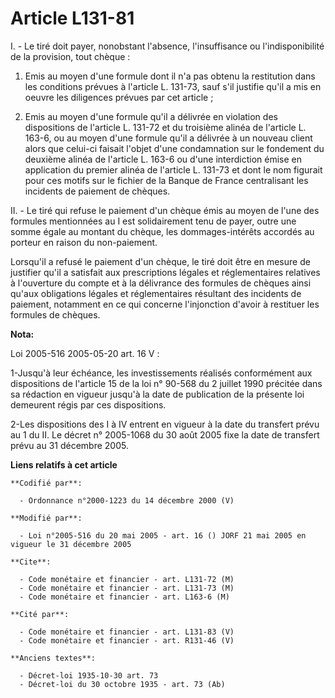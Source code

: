 # Article L131-81

I. - Le tiré doit payer, nonobstant l'absence, l'insuffisance ou l'indisponibilité de la provision, tout chèque :

1. Emis au moyen d'une formule dont il n'a pas obtenu la restitution dans les conditions prévues à l'article L. 131-73, sauf
s'il justifie qu'il a mis en oeuvre les diligences prévues par cet article ;

2. Emis au moyen d'une formule qu'il a délivrée en violation des dispositions de l'article L. 131-72 et du troisième alinéa
de l'article L. 163-6, ou au moyen d'une formule qu'il a délivrée à un nouveau client alors que celui-ci faisait l'objet
d'une condamnation sur le fondement du deuxième alinéa de l'article L. 163-6 ou d'une interdiction émise en application du
premier alinéa de l'article L. 131-73 et dont le nom figurait pour ces motifs sur le fichier de la Banque de France
centralisant les incidents de paiement de chèques.

II. - Le tiré qui refuse le paiement d'un chèque émis au moyen de l'une des formules mentionnées au I est solidairement tenu
de payer, outre une somme égale au montant du chèque, les dommages-intérêts accordés au porteur en raison du non-paiement.

Lorsqu'il a refusé le paiement d'un chèque, le tiré doit être en mesure de justifier qu'il a satisfait aux prescriptions
légales et réglementaires relatives à l'ouverture du compte et à la délivrance des formules de chèques ainsi qu'aux
obligations légales et réglementaires résultant des incidents de paiement, notamment en ce qui concerne l'injonction d'avoir
à restituer les formules de chèques.

**Nota:**

Loi 2005-516 2005-05-20 art. 16 V : 

1-Jusqu'à leur échéance, les investissements réalisés conformément aux dispositions de l'article 15 de la loi n° 90-568 du 2
juillet 1990 précitée dans sa rédaction en vigueur jusqu'à la date de publication de la présente loi demeurent régis par ces
dispositions. 

2-Les dispositions des I à IV entrent en vigueur à la date du transfert prévu au 1 du II. Le décret n° 2005-1068 du 30 août
2005 fixe la date de transfert prévu au 31 décembre 2005.

**Liens relatifs à cet article**

	**Codifié par**:

	  - Ordonnance n°2000-1223 du 14 décembre 2000 (V)

	**Modifié par**:

	  - Loi n°2005-516 du 20 mai 2005 - art. 16 () JORF 21 mai 2005 en vigueur le 31 décembre 2005

	**Cite**:

	  - Code monétaire et financier - art. L131-72 (M)
	  - Code monétaire et financier - art. L131-73 (M)
	  - Code monétaire et financier - art. L163-6 (M)

	**Cité par**:

	  - Code monétaire et financier - art. L131-83 (V)
	  - Code monétaire et financier - art. R131-46 (V)

	**Anciens textes**:

	  - Décret-loi 1935-10-30 art. 73
	  - Décret-loi du 30 octobre 1935 - art. 73 (Ab)
